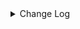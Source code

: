 <details><summary> Change Log </summary>

| Change | Commit | Version |
| --- | --- | --- |
|[Fix][Connector-V2] Fix StarRocksCatalogTest#testCatalog() NPE (#8987)|https://github.com/apache/seatunnel/commit/53f0a9eb5|2.3.10|
|[Improve][Connector-V2] Random pick the starrocks fe address which can be connected (#8898)|https://github.com/apache/seatunnel/commit/bef76078f|2.3.10|
|[Feature][Connector-v2] Support multi starrocks source (#8789)|https://github.com/apache/seatunnel/commit/26b5529aa|2.3.10|
|[Fix][Connector-V2] Fix possible data loss in scenarios of request_tablet_size is less than the number of BUCKETS (#8768)|https://github.com/apache/seatunnel/commit/3c6f21613|2.3.10|
|[Fix][Connector-V2]Fix Descriptions for CUSTOM_SQL in Connector (#8778)|https://github.com/apache/seatunnel/commit/96b610eb7|2.3.10|
|[Improve] restruct connector common options (#8634)|https://github.com/apache/seatunnel/commit/f3499a6ee|2.3.10|
|[improve] add StarRocks options (#8639)|https://github.com/apache/seatunnel/commit/da8d9cbd3|2.3.10|
|[Fix][Connector-V2] fix starRocks automatically creates tables with comment (#8568)|https://github.com/apache/seatunnel/commit/c4cb1fc4a|2.3.10|
|[Fix][Connector-V2] Fixed adding table comments (#8514)|https://github.com/apache/seatunnel/commit/edca75b0d|2.3.10|
|[Feature][Connector-V2] Starrocks implements multi table sink (#8467)|https://github.com/apache/seatunnel/commit/55eebfa8a|2.3.9|
|[Improve][Connector-V2] Add pre-check starrocks version before exeucte alter table field name (#8237)|https://github.com/apache/seatunnel/commit/c24e3b12b|2.3.9|
|[Fix][Connector-starrocks] Fix drop column bug for starrocks (#8216)|https://github.com/apache/seatunnel/commit/082814da1|2.3.9|
|[Feature][Core] Support read arrow data (#8137)|https://github.com/apache/seatunnel/commit/4710ea0f8|2.3.9|
|[Feature][Clickhouse] Support sink savemode  (#8086)|https://github.com/apache/seatunnel/commit/e6f92fd79|2.3.9|
|[Feature][Connector-V2] StarRocks-sink support schema evolution (#8082)|https://github.com/apache/seatunnel/commit/d33b0da8a|2.3.9|
|[Improve][dist]add shade check rule (#8136)|https://github.com/apache/seatunnel/commit/51ef80001|2.3.9|
|[Improve][Connector-V2] Add doris/starrocks create table with comment (#7847)|https://github.com/apache/seatunnel/commit/207b8c16f|2.3.9|
|[Feature][Restapi] Allow metrics information to be associated to logical plan nodes (#7786)|https://github.com/apache/seatunnel/commit/6b7c53d03|2.3.9|
|[Improve][API] Move catalog open to SaveModeHandler (#7439)|https://github.com/apache/seatunnel/commit/8c2c5c79a|2.3.8|
|[Improve][Connector-V2] Reuse connection in StarRocksCatalog (#7342)|https://github.com/apache/seatunnel/commit/8ee129d20|2.3.8|
|[Improve][Connector-V2] Remove system table limit (#7391)|https://github.com/apache/seatunnel/commit/adf888e00|2.3.8|
|[Improve][Connector-V2] Close all ResultSet after used (#7389)|https://github.com/apache/seatunnel/commit/853e97321|2.3.8|
|[Feature][Core] Support using upstream table placeholders in sink options and auto replacement (#7131)|https://github.com/apache/seatunnel/commit/c4ca74122|2.3.6|
|[Fix][Connector-V2] Fix starrocks Content-Length header already present error (#7034)|https://github.com/apache/seatunnel/commit/a485a74ef|2.3.6|
|[Feature][Connector-V2]Support StarRocks Fe Node HA|https://github.com/apache/seatunnel/commit/9c36c4581|2.3.6|
|[Fix][Connector-v2] Fix the sql statement error of create table for doris and starrocks (#6679)|https://github.com/apache/seatunnel/commit/88263cd69|2.3.6|
|[Fix][StarRocks] Fix NPE when upstream catalogtable table path only have table name part (#6540)|https://github.com/apache/seatunnel/commit/5795b265c|2.3.5|
|[Fix][Connector-V2] Fixed doris/starrocks create table sql parse error (#6580)|https://github.com/apache/seatunnel/commit/f2ed1fbde|2.3.5|
|[Fix][Connector-V2] Fix connector support SPI but without no args constructor (#6551)|https://github.com/apache/seatunnel/commit/5f3c9c36a|2.3.5|
|[Improve] Add SaveMode log of process detail (#6375)|https://github.com/apache/seatunnel/commit/b0d70ce22|2.3.5|
|[Improve][Connector-V2] Support TableSourceFactory on StarRocks (#6498)|https://github.com/apache/seatunnel/commit/aded56299|2.3.5|
|[Improve] StarRocksSourceReader  use the existing client  (#6480)|https://github.com/apache/seatunnel/commit/1a02c571a|2.3.5|
|[Improve][API] Unify type system api(data &amp; type) (#5872)|https://github.com/apache/seatunnel/commit/b38c7edcc|2.3.5|
|[Feature][Connector] add starrocks save_mode (#6029)|https://github.com/apache/seatunnel/commit/66b0f1e1d|2.3.4|
|[Feature] Add unsupported datatype check for all catalog (#5890)|https://github.com/apache/seatunnel/commit/b9791285a|2.3.4|
|[Improve] StarRocks support create table template with unique key (#5905)|https://github.com/apache/seatunnel/commit/25b01125e|2.3.4|
|[Improve][StarRocksSink] add http socket timeout. (#5918)|https://github.com/apache/seatunnel/commit/febdb262b|2.3.4|
|[Improve] Support create varchar field type in StarRocks (#5911)|https://github.com/apache/seatunnel/commit/602589516|2.3.4|
|[Improve]Change System.out.println to log output. (#5912)|https://github.com/apache/seatunnel/commit/bbedb07a9|2.3.4|
|[Improve][Common] Introduce new error define rule (#5793)|https://github.com/apache/seatunnel/commit/9d1b2582b|2.3.4|
|[Improve] Remove use `SeaTunnelSink::getConsumedType` method and mark it as deprecated (#5755)|https://github.com/apache/seatunnel/commit/8de740810|2.3.4|
|[Improve][Connector] Add field name to `DataTypeConvertor` to improve error message (#5782)|https://github.com/apache/seatunnel/commit/ab60790f0|2.3.4|
|[feature][connector-jdbc]Add Save Mode function and Connector-JDBC (MySQL) connector has been realized (#5663)|https://github.com/apache/seatunnel/commit/eff17ccbe|2.3.4|
|[Improve] Add default implement for `SeaTunnelSink::setTypeInfo` (#5682)|https://github.com/apache/seatunnel/commit/86cba8745|2.3.4|
|Support config column/primaryKey/constraintKey in schema (#5564)|https://github.com/apache/seatunnel/commit/eac76b4e5|2.3.4|
|[Improve] Refactor CatalogTable and add `SeaTunnelSource::getProducedCatalogTables` (#5562)|https://github.com/apache/seatunnel/commit/41173357f|2.3.4|
|[Hotfix][Connector-V2][StarRocks] fix starrocks template sql parser #5071 (#5332)|https://github.com/apache/seatunnel/commit/23d79b0d1|2.3.4|
|[Improve] [Connector-V2] Remove scheduler in StarRocks sink (#5269)|https://github.com/apache/seatunnel/commit/cb7b79491|2.3.4|
|[Improve][CheckStyle] Remove useless &#x27;SuppressWarnings&#x27; annotation of checkstyle. (#5260)|https://github.com/apache/seatunnel/commit/51c0d709b|2.3.4|
|[Hotfix] Fix com.google.common.base.Preconditions to seatunnel shade one (#5284)|https://github.com/apache/seatunnel/commit/ed5eadcf7|2.3.3|
|Fix StarRocksJsonSerializer will transform array/map/row to string (#5281)|https://github.com/apache/seatunnel/commit/f94195377|2.3.3|
|[Improve] Improve savemode api (#4767)|https://github.com/apache/seatunnel/commit/4acd370d4|2.3.3|
|[Improve] [Connector-V2] Improve StarRocks Auto Create Table To Support Use Primary Key Template In Field (#4487)|https://github.com/apache/seatunnel/commit/e601cd4c3|2.3.2|
|Revert &quot;[Improve][Catalog] refactor catalog (#4540)&quot; (#4628)|https://github.com/apache/seatunnel/commit/2d1933195|2.3.2|
|[hotfix][starrocks] fix error on get starrocks source typeInfo (#4619)|https://github.com/apache/seatunnel/commit/f7b094f9e|2.3.2|
|[Improve][Catalog] refactor catalog (#4540)|https://github.com/apache/seatunnel/commit/b0a701cb8|2.3.2|
|[Improve] [Connector-V2] Throw StarRocks Serialize Error To Client (#4484)|https://github.com/apache/seatunnel/commit/e2c107323|2.3.2|
|[Improve] [Connector-V2] Improve StarRocks Serialize Error Message (#4458)|https://github.com/apache/seatunnel/commit/465e75cbf|2.3.2|
|[Hotfix][Zeta] Adapt StarRocks With Multi-Table And Single-Table Mode (#4324)|https://github.com/apache/seatunnel/commit/c11c171d3|2.3.1|
|[improve][zeta] fix zeta bugs|https://github.com/apache/seatunnel/commit/3a82e8b39|2.3.1|
|[Improve] [Zeta] Improve Client Job Info Message|https://github.com/apache/seatunnel/commit/56febf011|2.3.1|
|[Fix] [Connector-V2] Fix StarRocksSink Without Format Field In Header|https://github.com/apache/seatunnel/commit/463ae6437|2.3.1|
|[Improve] Support StarRocksCatalog Use JDBC URL With Custom Suffix|https://github.com/apache/seatunnel/commit/d00ced6ec|2.3.1|
|[Improve] Support MySqlCatalog Use JDBC URL With Custom Suffix|https://github.com/apache/seatunnel/commit/210d0ff1f|2.3.1|
|[Improve] Change StarRocks Sink Default Format To Json|https://github.com/apache/seatunnel/commit/870335783|2.3.1|
|[Fix] Fix StarRocks Default Url Can&#x27;t Use|https://github.com/apache/seatunnel/commit/67c45d353|2.3.1|
|[hotfix] fixed schema options import error|https://github.com/apache/seatunnel/commit/656805f2d|2.3.1|
|[chore] Code format with spotless plugin.|https://github.com/apache/seatunnel/commit/291214ad6|2.3.1|
|Merge branch &#x27;dev&#x27; into merge/cdc|https://github.com/apache/seatunnel/commit/4324ee191|2.3.1|
|[Improve][Project] Code format with spotless plugin.|https://github.com/apache/seatunnel/commit/423b58303|2.3.1|
|[Fix] Fix StarRocks Default Url Can&#x27;t Use (#4229)|https://github.com/apache/seatunnel/commit/ed74d1109|2.3.1|
|[Bug] Remove StarRocks Auto Creat Table Default Value (#4220)|https://github.com/apache/seatunnel/commit/80b5cd40a|2.3.1|
|[Feature] Add SaveMode For StarRocks (#4217)|https://github.com/apache/seatunnel/commit/0674f10a5|2.3.1|
|[Improve] Improve StarRocks Catalog Base Url (#4215)|https://github.com/apache/seatunnel/commit/6632a4047|2.3.1|
|[Improve] Improve StarRocks Sink Config (#4212)|https://github.com/apache/seatunnel/commit/8d5712c1d|2.3.1|
|[Hotfix][Zeta] keep deleteCheckpoint method synchronized (#4209)|https://github.com/apache/seatunnel/commit/061f9b587|2.3.1|
|[Improve] Improve StarRocks Auto Create Table (#4208)|https://github.com/apache/seatunnel/commit/bc9cd6bf6|2.3.1|
|[hotfix][zeta] fix zeta multi-table parser error (#4193)|https://github.com/apache/seatunnel/commit/98f2ad0c1|2.3.1|
|[feature][starrocks] add StarRocks factories (#4191)|https://github.com/apache/seatunnel/commit/c485d887e|2.3.1|
|[Feature] Change StarRocks CreatTable Template (#4184)|https://github.com/apache/seatunnel/commit/4cf07f3be|2.3.1|
|[Feature][Connector-V2] StarRocks source connector (#3679)|https://github.com/apache/seatunnel/commit/9681173b1|2.3.1|
|[Improve] [Connector-V2] [StarRocks] Starrocks Support Auto Create Table (#4177)|https://github.com/apache/seatunnel/commit/7e0008e6f|2.3.1|
|[Improve][build] Give the maven module a human readable name (#4114)|https://github.com/apache/seatunnel/commit/d7cd60105|2.3.1|
|[Improve][Project] Code format with spotless plugin. (#4101)|https://github.com/apache/seatunnel/commit/a2ab16656|2.3.1|
|[Feature][Connector-v2][StarRocks] Support write cdc changelog event(INSERT/UPDATE/DELETE) (#3865)|https://github.com/apache/seatunnel/commit/8e3d158c0|2.3.1|
|[Improve] [Connector-V2] Change Connector Custom Config Prefix To Map (#3719)|https://github.com/apache/seatunnel/commit/ef1b8b1bb|2.3.1|
|[Improve][Connector-V2][StarRocks] Unified exception for StarRocks source and sink (#3593)|https://github.com/apache/seatunnel/commit/612d0297a|2.3.0|
|[Improve][Connector-V2][StarRocks] Delete the Mapper may not be used (#3579)|https://github.com/apache/seatunnel/commit/1e868ecf2|2.3.0|
|[Hotfix][OptionRule] Fix option rule about all connectors (#3592)|https://github.com/apache/seatunnel/commit/226dc6a11|2.3.0|
|[Improve][Connector-V2][StarRocks]Add StarRocks connector option rules (#3402)|https://github.com/apache/seatunnel/commit/5d187f69b|2.3.0|
|[Bugfix][Connector-V2][StarRocks]Fix StarRocks StreamLoad retry bug and fix doc (#3406)|https://github.com/apache/seatunnel/commit/071f9aa05|2.3.0|
|[Feature][Connector-V2] Starrocks sink connector (#3164)|https://github.com/apache/seatunnel/commit/3e6caf705|2.3.0|

</details>
